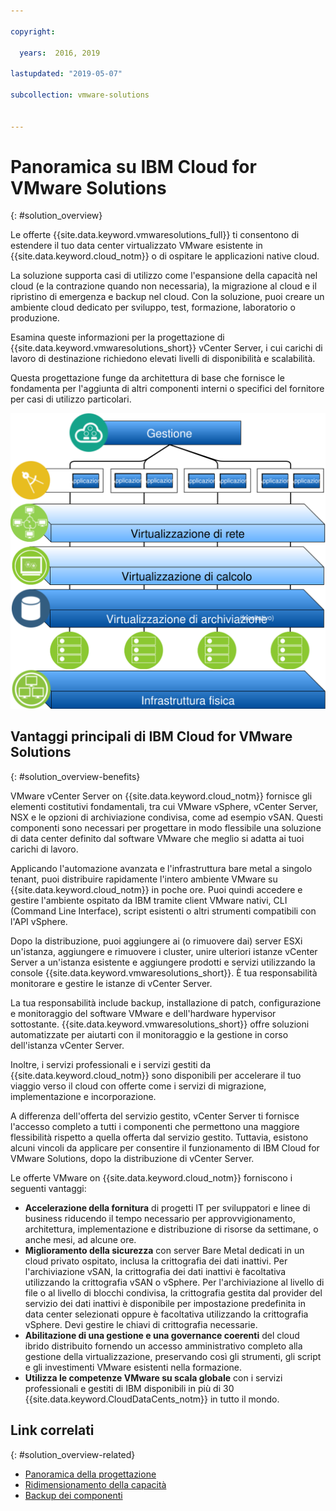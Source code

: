 ```yaml
---

copyright:

  years:  2016, 2019

lastupdated: "2019-05-07"

subcollection: vmware-solutions


---
```


# Panoramica su IBM Cloud for VMware Solutions
{: #solution_overview}

Le offerte {{site.data.keyword.vmwaresolutions_full}} ti consentono di estendere il tuo data center virtualizzato VMware esistente in {{site.data.keyword.cloud_notm}} o di ospitare le applicazioni native cloud.

La soluzione supporta casi di utilizzo come l'espansione della capacità nel cloud (e la contrazione quando non necessaria), la migrazione al cloud e il ripristino di emergenza e backup nel cloud. Con la soluzione, puoi creare un ambiente cloud dedicato per sviluppo, test, formazione, laboratorio o produzione.

Esamina queste informazioni per la progettazione di {{site.data.keyword.vmwaresolutions_short}} vCenter Server, i cui carichi di lavoro di destinazione richiedono elevati livelli di disponibilità e scalabilità.

Questa progettazione funge da architettura di base che fornisce le fondamenta per l'aggiunta di altri componenti interni o specifici del fornitore per casi di utilizzo particolari.

![Panoramica di VMware on {{site.data.keyword.cloud_notm}}](../../images/vcsv4radiagrams-ra-variationsonatheme.svg "La soluzione virtualizza le risorse di calcolo, di rete e, facoltativamente, di archiviazione che devono essere utilizzate dalle VM in cui puoi eseguire le tue applicazioni.")

## Vantaggi principali di IBM Cloud for VMware Solutions
{: #solution_overview-benefits}

VMware vCenter Server on {{site.data.keyword.cloud_notm}} fornisce gli elementi costitutivi fondamentali, tra cui VMware vSphere, vCenter Server, NSX e le opzioni di archiviazione condivisa, come ad esempio vSAN. Questi componenti sono necessari per progettare in modo flessibile una soluzione di data center definito dal software VMware che meglio si adatta ai tuoi carichi di lavoro.

Applicando l'automazione avanzata e l'infrastruttura bare metal a singolo tenant, puoi distribuire rapidamente l'intero ambiente VMware su {{site.data.keyword.cloud_notm}} in poche ore. Puoi quindi accedere e gestire l'ambiente ospitato da IBM tramite client VMware nativi, CLI (Command Line Interface), script esistenti o altri strumenti compatibili con l'API vSphere.

Dopo la distribuzione, puoi aggiungere ai (o rimuovere dai) server ESXi un'istanza, aggiungere e rimuovere i cluster, unire ulteriori istanze vCenter Server a un'istanza esistente e aggiungere prodotti e servizi utilizzando la console {{site.data.keyword.vmwaresolutions_short}}. È tua responsabilità monitorare e gestire le istanze di vCenter Server.

La tua responsabilità include backup, installazione di patch, configurazione e monitoraggio del software VMware e dell'hardware hypervisor sottostante. {{site.data.keyword.vmwaresolutions_short}} offre soluzioni automatizzate per aiutarti con il monitoraggio e la gestione in corso dell'istanza vCenter Server.

Inoltre, i servizi professionali e i servizi gestiti da {{site.data.keyword.cloud_notm}} sono disponibili per accelerare il tuo viaggio verso il cloud con offerte come i servizi di migrazione, implementazione e incorporazione.

A differenza dell'offerta del servizio gestito, vCenter Server ti fornisce l'accesso completo a tutti i componenti che permettono una maggiore flessibilità rispetto a quella offerta dal servizio gestito. Tuttavia, esistono alcuni vincoli da applicare per consentire il funzionamento di IBM Cloud for VMware Solutions, dopo la distribuzione di vCenter Server.

Le offerte VMware on {{site.data.keyword.cloud_notm}} forniscono i seguenti vantaggi:

* **Accelerazione della fornitura** di progetti IT per sviluppatori e linee di business riducendo il tempo necessario per approvvigionamento, architettura, implementazione e distribuzione di risorse da settimane, o anche mesi, ad alcune ore.
* **Miglioramento della sicurezza** con server Bare Metal dedicati in un cloud privato ospitato, inclusa la crittografia dei dati inattivi. Per l'archiviazione vSAN, la crittografia dei dati inattivi è facoltativa utilizzando la crittografia vSAN o vSphere. Per l'archiviazione al livello di file o al livello di blocchi condivisa, la crittografia gestita dal provider del servizio dei dati inattivi è disponibile per impostazione predefinita in data center selezionati oppure è facoltativa utilizzando la crittografia vSphere. Devi gestire le chiavi di crittografia necessarie.
* **Abilitazione di una gestione e una governance coerenti** del cloud ibrido distribuito fornendo un accesso amministrativo completo alla gestione della virtualizzazione, preservando così gli strumenti, gli script e gli investimenti VMware esistenti nella formazione.
* **Utilizza le competenze VMware su scala globale** con i servizi professionali e gestiti di IBM disponibili in più di 30 {{site.data.keyword.CloudDataCents_notm}} in tutto il mondo.

## Link correlati
{: #solution_overview-related}

* [Panoramica della progettazione](/docs/services/vmwaresolutions/archiref/solution?topic=vmware-solutions-design_overview)
* [Ridimensionamento della capacità](/docs/services/vmwaresolutions/archiref/solution?topic=vmware-solutions-solution_scaling)
* [Backup dei componenti](/docs/services/vmwaresolutions/archiref/solution?topic=vmware-solutions-solution_backingup)
